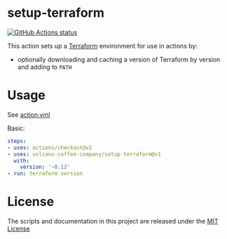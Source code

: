 # setup-terraform

<p align="left">
  <a href="https://github.com/volcano-coffee-company/setup-terraform"><img alt="GitHub Actions status" src="https://github.com/volcano-coffee-company/setup-terraform/workflows/Main%20workflow/badge.svg"></a>
</p>

This action sets up a [Terraform](https://terraform.io) environment for use in actions by:

- optionally downloading and caching a version of Terraform by version and adding to `PATH`

# Usage

See [action.yml](action.yml)

Basic:
```yaml
steps:
- uses: actions/checkout@v2
- uses: volcano-coffee-company/setup-terraform@v1
  with:
    version: '~0.12'
- run: terraform version
```

# License

The scripts and documentation in this project are released under the [MIT License](LICENSE)
